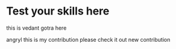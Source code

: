 # Test your skills here

this is vedant gotra here

angryl
this is my contribution please check it out
new contribution
